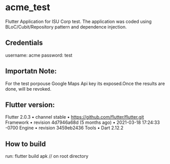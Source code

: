 # acme_test

Flutter Application for ISU Corp test.
The application was coded using BLoC/Cubit/Repository pattern and dependence injection.

## Credentials
username: acme
password: test

## Importatn Note:
For the test porpouse Google Maps Api key its exposed.Once the results are done, will be revoked.

## Flutter version:
Flutter 2.0.3 • channel stable • https://github.com/flutter/flutter.git
Framework • revision 4d7946a68d (5 months ago) • 2021-03-18 17:24:33 -0700
Engine • revision 3459eb2436
Tools • Dart 2.12.2


## How to build
run: flutter build apk // on root directory
